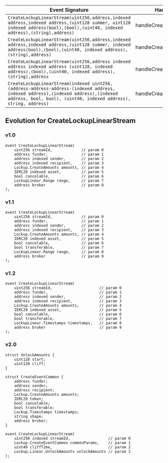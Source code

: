 | Event Signature                                                                                                                                                                                     | Handler                |
| --------------------------------------------------------------------------------------------------------------------------------------------------------------------------------------------------- | ---------------------- |
| `CreateLockupLinearStream(uint256,address,indexed address,indexed address,(uint128 summer, uint128 indexed address(bool),(bool),(uint40, indexed address),(string),address)`                        | handleCreateLinear_V20 |
| `CreateLockupLinearStream(uint256,address,indexed address,indexed address,(uint128 summer, indexed address(bool),(bool),(uint40, indexed address),(string),address)`                                | handleCreateLinear_V21 |
| `CreateLockupLinearStream(uint256,address indexed address indexed address (uint128, indexed address),(bool),(uint40, indexed address),(string),address`                                             | handleCreateLinear_V22 |
| `CreateLockupLinearStream(indexed uint256,(address-address-address-(indexed address, indexed address),(indexed address),(indexed address, bool, bool), (uint40, indexed address), string, address)` | handleCreateLinear_V23 |

## Evolution for CreateLockupLinearStream

### v1.0

```solidity
event CreateLockupLinearStream(
    uint256 streamId,             // param 0
    address funder,               // param 1
    address indexed sender,       // param 2
    address indexed recipient,    // param 3
    Lockup.CreateAmounts amounts, // param 4
    IERC20 indexed asset,         // param 5
    bool cancelable,              // param 6
    LockupLinear.Range range,     // param 7
    address broker                // param 8
);
```

### v1.1

```solidity
event CreateLockupLinearStream(
    uint256 streamId,             // param 0
    address funder,               // param 1
    address indexed sender,       // param 2
    address indexed recipient,    // param 3
    Lockup.CreateAmounts amounts, // param 4
    IERC20 indexed asset,         // param 5
    bool cancelable,              // param 6
    bool transferable,            // param 7
    LockupLinear.Range range,     // param 8
    address broker                // param 9
);
```

### v1.2

```solidity
event CreateLockupLinearStream(
    uint256 streamId,                     // param 0
    address funder,                       // param 1
    address indexed sender,               // param 2
    address indexed recipient,            // param 3
    Lockup.CreateAmounts amounts,         // param 4
    IERC20 indexed asset,                 // param 5
    bool cancelable,                      // param 6
    bool transferable,                    // param 7
    LockupLinear.Timestamps timestamps,   // param 8
    address broker                        // param 9
);

```

### v2.0

```solidity
struct UnlockAmounts {
    uint128 start;
    uint128 cliff;
}

struct CreateEventCommon {
    address funder;
    address sender;
    address recipient;
    Lockup.CreateAmounts amounts;
    IERC20 token;
    bool cancelable;
    bool transferable;
    Lockup.Timestamps timestamps;
    string shape;
    address broker;
}

event CreateLockupLinearStream(
    uint256 indexed streamId,                 // param 0
    Lockup.CreateEventCommon commonParams,    // param 1
    uint40 cliffTime,                         // param 2
    Lockup.Linear.UnlockAmounts unlockAmounts // param 3
);

```
